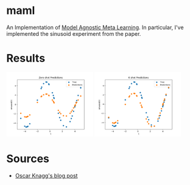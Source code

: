 # maml
An Implementation of [Model Agnostic Meta Learning](https://arxiv.org/abs/1703.03400).
In particular, I've implemented the sinusoid experiment from the paper.

# Results
<p float="left">
  <img src="assets/0_shot_1.png" width=45% />
  <img src="assets/k_shot_1.png" width=45% /> 
</p>

# Sources
- [Oscar Knagg's blog post](https://towardsdatascience.com/advances-in-few-shot-learning-reproducing-results-in-pytorch-aba70dee541d)
